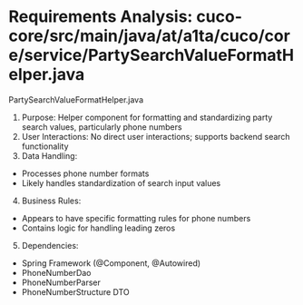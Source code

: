 # Requirements Analysis: cuco-core/src/main/java/at/a1ta/cuco/core/service/PartySearchValueFormatHelper.java

PartySearchValueFormatHelper.java
1. Purpose: Helper component for formatting and standardizing party search values, particularly phone numbers
2. User Interactions: No direct user interactions; supports backend search functionality
3. Data Handling:
- Processes phone number formats
- Likely handles standardization of search input values
4. Business Rules:
- Appears to have specific formatting rules for phone numbers
- Contains logic for handling leading zeros
5. Dependencies:
- Spring Framework (@Component, @Autowired)
- PhoneNumberDao
- PhoneNumberParser
- PhoneNumberStructure DTO